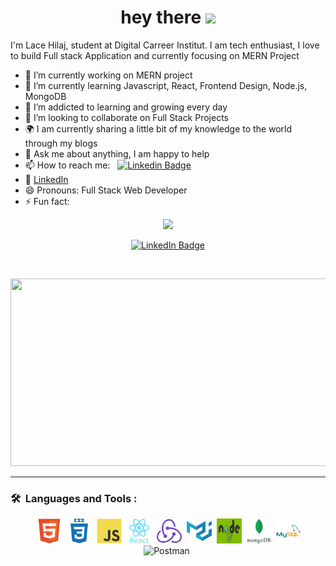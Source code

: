<h1 align="center">hey there <img src="https://media.giphy.com/media/hvRJCLFzcasrR4ia7z/giphy.gif" width="30px"></h1>


I'm Lace Hilaj, student at Digital Carreer Institut. I am tech enthusiast, I love to build Full stack Application and currently focusing on MERN Project


- 🔭 I’m currently working on MERN project
- 🌱 I’m currently learning Javascript, React, Frontend Design, Node.js, MongoDB 
- 🌱 I’m addicted to learning and growing every day
- 👯 I’m looking to collaborate on Full Stack Projects 
- :earth_africa: I am currently sharing a little bit of my knowledge to the world through my blogs
- 💬 Ask me about anything, I am happy to help
- 📫 How to reach me: &nbsp; [![Linkedin Badge](https://img.shields.io/badge/-Lace-blue?style=flat&logo=Linkedin&logoColor=white)](https://www.linkedin.com/in/lace-hilaj-248509136/)
- :office: [LinkedIn]( https://www.linkedin.com/in/lace-hilaj-248509136/ ) 
- 😄 Pronouns:  Full Stack Web Developer 
- ⚡ Fun fact: 

<p align="center"><img src="https://media.giphy.com/media/M9gbBd9nbDrOTu1Mqx/giphy.gif" width="100"/></p>
<p align="center">
<a href="https://www.linkedin.com/in/lace-hilaj-248509136/"><img src="https://img.shields.io/badge/LinkedIn-blue?style=for-the-badge&logo=linkedin&logoColor=white" alt="LinkedIn Badge"></a>
</p>
<p align="center"><img src="https://komarev.com/ghpvc/?username=kakbar&style=flat-square&color=blue" alt=""></p>



<p align="center"><img src="https://media.giphy.com/media/dWesBcTLavkZuG35MI/giphy.gif" width="600" height="300"  /></p>


---

### 🛠 &nbsp;Languages and Tools :

<p align= "center" width="100%>
 <img src="https://github.com/Adrion10/laceproject1/blob/main/img/giphy.gif" title="Git" **alt="Git" width="40" height="40"/>&nbsp;
 <img src="https://github.com/Adrion10/laceproject1/blob/main/img/html5-original.svg" title="HTML5" alt="HTML" width="40" height="40"/>&nbsp;
 <img src="https://github.com/Adrion10/laceproject1/blob/main/img/css3-plain-wordmark.svg"  title="CSS3" alt="CSS" width="40" height="40"/>&nbsp;
 <img src="https://github.com/Adrion10/laceproject1/blob/main/img/javascript-original.svg" title="JavaScript" alt="JavaScript" width="40" height="40"/>&nbsp;  
<img src="https://github.com/Adrion10/laceproject1/blob/main/img/react-original-wordmark.svg" title="React" alt="React" width="40" height="40"/>&nbsp;
<img src="https://github.com/Adrion10/laceproject1/blob/main/img/redux-original.svg" title="Redux" alt="Redux " width="40" height="40"/>&nbsp;
<img src="https://github.com/Adrion10/laceproject1/blob/main/img/materialui-original.svg" title="Material UI" alt="Material UI" width="40" height="40"/>&nbsp;
<img src="https://github.com/Adrion10/laceproject1/blob/main/img/nodejs.gif" title="NodeJS" alt="NodeJS" width="40" height="40"/>&nbsp;
 <img src="https://github.com/Adrion10/laceproject1/blob/main/img/mongoDB.png" title="MySQL"  alt="MongoDb" width="40" height="40"/>&nbsp;
<img src="https://github.com/Adrion10/laceproject1/blob/main/img/mysql-original-wordmark.svg" title="MySQL"  alt="MySQL" width="40" height="40"/>&nbsp;
<img src="https://www.vectorlogo.zone/logos/getpostman/getpostman-icon.svg" title="Postman"  alt="Postman" width="40" height="40"/>&nbsp;

</p>
                                                                                                                                
<!--
**Adrion10/Adrion10** is a ✨ _special_ ✨ repository because its `README.md` (this file) appears on your GitHub profile.






    




 
